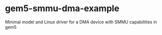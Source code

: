 # gem5-smmu-dma-example
Minimal model and Linux driver for a DMA device with SMMU capabilities in gem5
